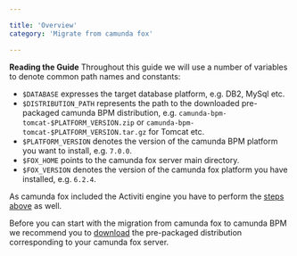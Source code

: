 ```yaml
---

title: 'Overview'
category: 'Migrate from camunda fox'

---
```



<div class="alert alert-info">
  <strong>Reading the Guide</strong> Throughout this guide we will use a number of variables to denote common path names and constants:
  <ul>
    <li><code>$DATABASE</code> expresses the target database platform, e.g. DB2, MySql etc.</li>
    <li><code>$DISTRIBUTION_PATH</code> represents the path to the downloaded pre-packaged camunda BPM distribution, e.g. <code>camunda-bpm-tomcat-$PLATFORM_VERSION.zip</code> or <code>camunda-bpm-tomcat-$PLATFORM_VERSION.tar.gz</code> for Tomcat etc.</li>
    <li><code>$PLATFORM_VERSION</code> denotes the version of the camunda BPM platform you want to install, e.g. <code>7.0.0</code>.</li>
    <li><code>$FOX_HOME</code> points to the camunda fox server main directory.</li>
    <li><code>$FOX_VERSION</code> denotes the version of the camunda fox platform you have installed, e.g. <code>6.2.4</code>.</li>
  </ul>
</div>

As camunda fox included the Activiti engine you have to perform the [steps above](ref:#migrate-from-activiti) as well.

Before you can start with the migration from camunda fox to camunda BPM we recommend you to [download](http://camunda.org/download) the pre-packaged distribution corresponding to your camunda fox server.